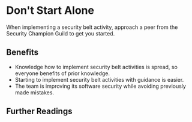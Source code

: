 # Don't Start Alone

When implementing a security belt activity, approach a peer from the Security Champion Guild to get you started.

## Benefits

- Knowledge how to implement security belt activities is spread, so everyone benefits of prior knowledge.
- Starting to implement security belt activities with guidance is easier.
- The team is improving its software security while avoiding previously made mistakes.

## Further Readings
